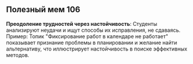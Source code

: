 ## Полезный мем 106

**Преодоление трудностей через настойчивость**: Студенты анализируют неудачи и ищут способы их исправления, не сдаваясь. Пример: Топик "Фиксирование работ в календаре не работает" показывает признание проблемы в планировании и желание найти альтернативу, что иллюстрирует настойчивость в поиске эффективных методов.